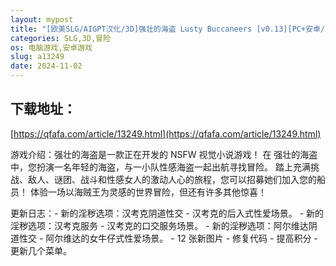 ```yaml
---
layout: mypost
title: "[欧美SLG/AIGPT汉化/3D]强壮的海盗 Lusty Buccaneers [v0.13][PC+安卓/361M]"
categories: SLG,3D,冒险
os: 电脑游戏,安卓游戏
slug: a13249
date: 2024-11-02
---
```


## 下载地址：

[https://qfafa.com/article/13249.html](https://qfafa.com/article/13249.html)

游戏介绍：强壮的海盗是一款正在开发的 NSFW 视觉小说游戏！
在 强壮的海盗中，您扮演一名年轻的海盗，与一小队性感海盗一起出航寻找冒险。
踏上充满挑战、敌人、谜团、战斗和性感女人的激动人心的旅程，您可以招募她们加入您的船员！
体验一场以海贼王为灵感的世界冒险，但还有许多其他惊喜！

更新日志：- 新的淫秽选项：汉考克阴道性交
\- 汉考克的后入式性爱场景。
\- 新的淫秽选项：汉考克服务
\- 汉考克的口交服务场景。
\- 新的淫秽选项：阿尔维达阴道性交
\- 阿尔维达的女牛仔式性爱场景。
\- 12 张新图片
\- 修复代码
\- 提高积分
\- 更新几个菜单。